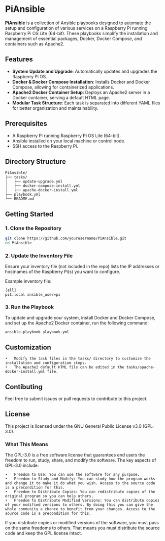 # PiAnsible

**PiAnsible** is a collection of Ansible playbooks designed to automate the setup and configuration of various services on a Raspberry Pi running Raspberry Pi OS Lite (64-bit). These playbooks simplify the installation and management of essential packages, Docker, Docker Compose, and containers such as Apache2.

## Features

- **System Update and Upgrade**: Automatically updates and upgrades the Raspberry Pi OS.
- **Docker & Docker Compose Installation**: Installs Docker and Docker Compose, allowing for containerized applications.
- **Apache2 Docker Container Setup**: Deploys an Apache2 server in a Docker container, serving a default HTML page.
- **Modular Task Structure**: Each task is separated into different YAML files for better organization and maintainability.

## Prerequisites

- A Raspberry Pi running Raspberry Pi OS Lite (64-bit).
- Ansible installed on your local machine or control node.
- SSH access to the Raspberry Pi.

## Directory Structure
```
PiAnsible/
├── tasks/
│   ├── update-upgrade.yml
│   ├── docker-compose-install.yml
│   ├── apache-docker-install.yml
├── playbook.yml
└── README.md
```

## Getting Started

### 1. Clone the Repository

```bash
git clone https://github.com/yourusername/PiAnsible.git
cd PiAnsible
```

### 2. Update the Inventory File

Ensure your inventory file (not included in the repo) lists the IP addresses or hostnames of the Raspberry Pi(s) you want to configure.

Example inventory file:

```
[all]
pi1.local ansible_user=pi
```

### 3. Run the Playbook
To update and upgrade your system, install Docker and Docker Compose, and set up the Apache2 Docker container, run the following command:
```
ansible-playbook playbook.yml
```

## Customization
	•	Modify the task files in the tasks/ directory to customize the installation and configuration steps.
	•	The Apache2 default HTML file can be edited in the tasks/apache-docker-install.yml file.

## Contibuting
Feel free to submit issues or pull requests to contribute to this project.


## License
This project is licensed under the GNU General Public License v3.0 (GPL-3.0).

### What This Means

The GPL-3.0 is a free software license that guarantees end users the freedom to run, study, share, and modify the software. The key aspects of GPL-3.0 include:

	•	Freedom to Use: You can use the software for any purpose.
	•	Freedom to Study and Modify: You can study how the program works and change it to make it do what you wish. Access to the source code is a precondition for this.
	•	Freedom to Distribute Copies: You can redistribute copies of the original program so you can help others.
	•	Freedom to Distribute Modified Versions: You can distribute copies of your modified versions to others. By doing this you can give the whole community a chance to benefit from your changes. Access to the source code is a precondition for this.

If you distribute copies or modified versions of the software, you must pass on the same freedoms to others. That means you must distribute the source code and keep the GPL license intact.
